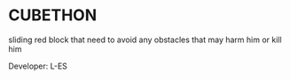 # CUBETHON
sliding red block that need to avoid any obstacles that may harm him or kill him

Developer: L-ES

